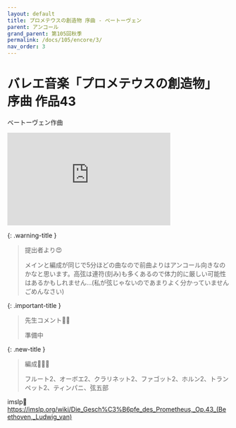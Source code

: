 ```yaml
---
layout: default
title: プロメテウスの創造物 序曲 - ベートーヴェン
parent: アンコール
grand_parent: 第105回秋季
permalink: /docs/105/encore/3/
nav_order: 3
---
```


# バレエ音楽「プロメテウスの創造物」 序曲 作品43

ベートーヴェン作曲

<iframe width="370" height="210" src="https://www.youtube.com/embed/uDeRy9ZvhZ8?si=j5xSXleflzuJWYNi" title="YouTube video player" frameborder="0" allow="accelerometer; autoplay; clipboard-write; encrypted-media; gyroscope; picture-in-picture; web-share" referrerpolicy="strict-origin-when-cross-origin" allowfullscreen></iframe>

{: .warning-title }
> 提出者より😍
>
> メインと編成が同じで5分ほどの曲なので前曲よりはアンコール向きなのかなと思います。高弦は連符(刻み)も多くあるので体力的に厳しい可能性はあるかもしれません…(私が弦じゃないのであまりよく分かっていませんごめんなさい)

{: .important-title }
> 先生コメント🤵‍♂️
>
> 準備中

{: .new-title }
> 編成🎻🎺🥁
>
> フルート2、オーボエ2、クラリネット2、ファゴット2、ホルン2、トランペット2、ティンパニ、弦五部

imslp🎼
<a href="https://imslp.org/wiki/Die_Gesch%C3%B6pfe_des_Prometheus,_Op.43_(Beethoven,_Ludwig_van)">https://imslp.org/wiki/Die_Gesch%C3%B6pfe_des_Prometheus,_Op.43_(Beethoven,_Ludwig_van)</a>